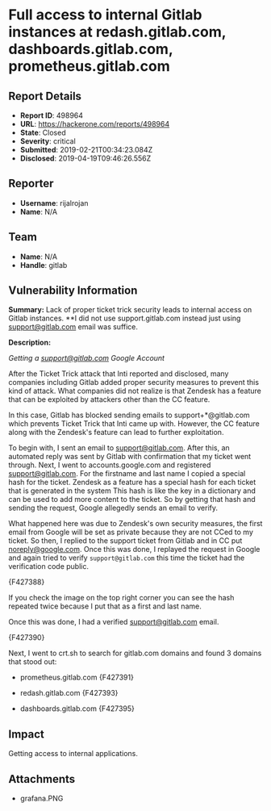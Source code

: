 # Full access to internal Gitlab instances at redash.gitlab.com, dashboards.gitlab.com, prometheus.gitlab.com

## Report Details
- **Report ID**: 498964
- **URL**: https://hackerone.com/reports/498964
- **State**: Closed
- **Severity**: critical
- **Submitted**: 2019-02-21T00:34:23.084Z
- **Disclosed**: 2019-04-19T09:46:26.556Z

## Reporter
- **Username**: rijalrojan
- **Name**: N/A

## Team
- **Name**: N/A
- **Handle**: gitlab

## Vulnerability Information
**Summary:**
Lack of proper ticket trick security leads to internal access on Gitlab instances. **I did not use support.gitlab.com instead just using support@gitlab.com email was suffice. 

**Description:**

*Getting a support@gitlab.com Google Account*

After the Ticket Trick attack that Inti reported and disclosed, many companies including Gitlab added proper security measures to prevent this kind of attack. What companies did not realize is that Zendesk has a feature that can be exploited by attackers other than the CC feature. 

In this case, Gitlab has blocked sending emails to support+*@gitlab.com which prevents Ticket Trick that Inti came up with. However, the CC feature along with the Zendesk's feature can lead to further exploitation. 

To begin with, I sent an email to support@gitlab.com. After this, an automated reply was sent by Gitlab with confirmation that my ticket went through. Next, I went to accounts.google.com and registered support@gitlab.com. For the firstname and last name I copied a special hash for the ticket. Zendesk as a feature has a special hash for each ticket that is generated in the system This hash is like the key in a dictionary and can be used to add more content to the ticket. So by getting that hash and sending the request, Google allegedly sends an email to verify.

What happened here was due to Zendesk's own security measures, the first email from Google will be set as private because they are not CCed to my ticket. So then, I replied to the support ticket from Gitlab and in CC put noreply@google.com. Once this was done, I replayed the request in Google and again tried to verify `support@gitlab.com` this time the ticket had the verification code public. 

{F427388}

If you check the image on the top right corner you can see the hash repeated twice because I put that as a first and last name. 

Once this was done, I had a verified support@gitlab.com email. 

{F427390}

Next, I went to crt.sh to search for gitlab.com domains and found 3 domains that stood out: 

* prometheus.gitlab.com
{F427391}

* redash.gitlab.com 
{F427393}

* dashboards.gitlab.com
{F427395}

## Impact

Getting access to internal applications.

## Attachments
- grafana.PNG
